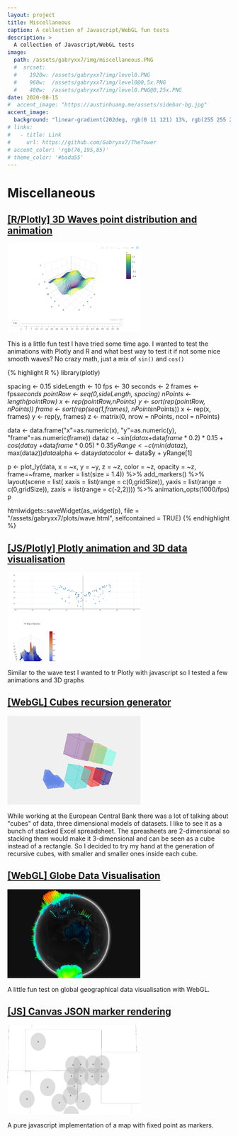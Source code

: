 ```yaml
---
layout: project
title: Miscellaneous
caption: A collection of Javascript/WebGL fun tests
description: >
  A collection of Javascript/WebGL tests
image: 
  path: /assets/gabryxx7/img/miscellaneous.PNG
  #  srcset:
  #    1920w: /assets/gabryxx7/img/level0.PNG
  #    960w:  /assets/gabryxx7/img/level0@0,5x.PNG
  #    480w:  /assets/gabryxx7/img/level0.PNG@0,25x.PNG
date: 2020-08-15
#  accent_image: "https://austinhuang.me/assets/sidebar-bg.jpg"
accent_image: 
  background: "linear-gradient(202deg, rgb(0 11 121) 13%, rgb(255 255 255) 87%)"
# links:
#   - title: Link
#     url: https://github.com/Gabryxx7/TheTower
# accent_color: 'rgb(76,195,85)'
# theme_color: '#bada55'
---
```

# Miscellaneous

## [[R/Plotly]  3D Waves point distribution and animation](/assets/gabryxx7/html/r_plotly_wave.html)

[<img src='/assets/gabryxx7/img/r_wave_screenshot.PNG'  width='300' height='200' />](/assets/gabryxx7/html/r_plotly_wave.html)

This is a little fun test I have tried some time ago. I wanted to test the animations with Plotly and R and what best way to test it if not some nice smooth waves?
No crazy math, just a mix of `sin()` and `cos()`

{% highlight R %}
library(plotly)

spacing <- 0.15
sideLength <- 10
fps <- 30
seconds <- 2
frames <- fps*seconds
pointRow <- seq(0,sideLength, spacing)
nPoints <- length(pointRow)
x <- rep(pointRow,nPoints)
y <- sort(rep(pointRow, nPoints))
frame <- sort(rep(seq(1,frames), nPoints*nPoints))
x <- rep(x, frames)
y <- rep(y, frames)
z <- matrix(0, nrow = nPoints, ncol = nPoints)

data <- data.frame("x"=as.numeric(x), "y"=as.numeric(y), "frame"=as.numeric(frame))
data$z <- sin(data$x+data$frame*0.2)*0.15 + cos(data$y +data$frame*0.05)*0.35
yRange <- c(min(data$z), max(data$z))
data$alpha <- data$y
data$color <- data$y + yRange[1]

p <- plot_ly(data, x = ~x, y = ~y, z = ~z, color = ~z, opacity = ~z, frame=~frame, marker = list(size = 1.4)) %>%
   add_markers() %>%
   layout(scene = 
             list(
                xaxis = list(range = c(0,gridSize)),
                yaxis = list(range = c(0,gridSize)),
                zaxis = list(range = c(-2,2)))) %>%
   animation_opts(1000/fps)
p

htmlwidgets::saveWidget(as_widget(p), file = "/assets/gabryxx7/plots/wave.html", selfcontained = TRUE)
{% endhighlight %}

## [[JS/Plotly] Plotly animation and 3D data visualisation](/assets/gabryxx7/html/plotly.html)

[<img src='/assets/gabryxx7/img/plotly_test.PNG'  width='300' height='200'/>](/assets/gabryxx7/html/plotly.html)

Similar to the wave test I wanted to tr Plotly with javascript so I tested a few animations and 3D graphs


## [[WebGL] Cubes recursion generator](/assets/gabryxx7/html/cubes.html)

[<img src='/assets/gabryxx7/img/cubes_webgl.PNG'  width='300' height='200'/>](/assets/gabryxx7/html/cubes.html)

While working at the European Central Bank there was a lot of talking about "cubes" of data, three dimensional models of datasets. I like to see it as a bunch of stacked Excel spreadsheet. The spreasheets are 2-dimensional so stacking them would make it 3-dimensional and can be seen as a cube instead of a rectangle.
So I decided to try my hand at the generation of recursive cubes, with smaller and smaller ones inside each cube.


## [[WebGL] Globe Data Visualisation](/assets/gabryxx7/html/globe.html)

[<img src='/assets/gabryxx7/img/miscellaneous.PNG'  width='300' height='200'/>](/assets/gabryxx7/html/globe.html)

A little fun test on global geographical data visualisation with WebGL.


## [[JS] Canvas JSON marker rendering](/assets/gabryxx7/html/map_markers.html)

[<img src='/assets/gabryxx7/img/canvas-markers.PNG'  width='300' height='200'/>](/assets/gabryxx7/html/map_markers.html)

A pure javascript implementation of a map with fixed point as markers.
